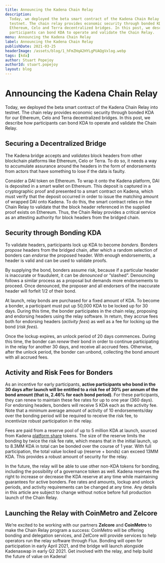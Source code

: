```yaml
---
title: Announcing the Kadena Chain Relay
description:
  Today, we deployed the beta smart contract of the Kadena Chain Relay into
  testnet. The chain relay provides economic security through bonded KDA for our
  Ethereum, Celo and Terra decentralized bridges. In this post, we describe how
  participants can bond KDA to operate and validate the Chain Relay.
menu: Announcing the Kadena Chain Relay
label: Announcing the Kadena Chain Relay
publishDate: 2021-03-25
headerImage: /assets/blog/1_hFmZHqA2HYLgPUAQgVxlog.webp
tags: [kda]
author: Stuart Popejoy
authorId: stuart.popejoy
layout: blog
---
```


# Announcing the Kadena Chain Relay

Today, we deployed the beta smart contract of the Kadena Chain Relay into
testnet. The chain relay provides economic security through bonded KDA for our
Ethereum, Celo and Terra decentralized bridges. In this post, we describe how
participants can bond KDA to operate and validate the Chain Relay.

## Securing a Decentralized Bridge

The Kadena bridge accepts and _validates_ block headers from other blockchain
platforms like Ethereum, Celo or Terra. To do so, it needs a way to accumulate
assurance around the headers in the form of endorsements from actors that have
something to lose if the data is faulty.

Consider a DAI token on Ethereum. To wrap it onto the Kadena platform, DAI is
deposited in a smart wallet on Ethereum. This deposit is captured in a
cryptographic proof and presented to a smart contract on Kadena, which must
verify that the deposit occurred in order to issue the matching amount of
wrapped DAI onto Kadena. To do this, the smart contract relies on the Chain
Relay to validate that the block header referenced in the supplied proof exists
on Ethereum. Thus, the Chain Relay provides a critical service as an attesting
authority for block headers from the bridged chain.

## Security through Bonding KDA

To validate headers, participants lock up KDA to become _bonders_. Bonders
_propose_ headers from the bridged chain, after which a random selection of
bonders can _endorse_ the proposed header. With enough endorsements, a header is
valid and can be used to validate proofs.

By supplying the bond, bonders assume risk, because if a particular header is
inaccurate or fraudulent, it can be _denounced_ or “slashed”. Denouncing follows
a similar process as a proposal but demands more endorsements to proceed. Once
denounced, the proposer and all endorsers of the inaccurate header will forfeit
1/2 of their bond.

At launch, relay bonds are purchased for a fixed amount of KDA. To become a
bonder, a participant must put up 50,000 KDA to be locked up for 30 days. During
this time, the bonder participates in the chain relay, proposing and endorsing
headers using the relay software. In return, they accrue fees both for endorsing
headers (_activity fees_) as well as a fee for locking up the bond (_risk
fees_).

Once the lockup expires, an unlock period of 20 days commences. During this
time, the bonder can _renew_ their bond in order to continue participating in
the relay for another 30 days, and receive all accrued fees. Otherwise, after
the unlock period, the bonder can unbond, collecting the bond amount with all
accrued fees.

## Activity and Risk Fees for Bonders

As an incentive for early participants, **active participants who bond in the 30
days after launch will be entitled to a risk fee of 30% per annum of the bond
amount (that is, 2.46% for each bond period)**. For these participants, they can
renew to maintain these fee rates for up to one year (360 days). For endorsing
headers, bonders will receive 5 KDA each as the activity fee. Note that a
minimum average amount of activity of 10 endorsements/day over the bonding
period will be required to receive the risk fee, to incentivize robust
participation in the relay.

Fees are paid from a reserve pool of up to 5 million KDA at launch, sourced from
Kadena
[platform share](/docs/blogchain/2021/update-to-the-kadena-token-economic-model-2021-01-29)
tokens. The size of the reserve limits the bonding by twice the risk fee rate,
which means that in the initial launch, up to 8.3MM KDA in total can be bonded
over the course of 1 year. With full participation, the total value locked up
(reserve + bonds) can exceed 13MM KDA. This provides a robust amount of security
for the relay.

In the future, the relay will be able to use other non-KDA tokens for bonding,
including the possibility of a governance token as well. Kadena reserves the
right to increase or decrease the KDA reserve at any time while maintaining
guarantees for active bonders. Fee rates and amounts, lockup and unlock periods,
and activity requirements can be changed at any time. Any details in this
article are subject to change without notice before full production launch of
the Chain Relay.

## Launching the Relay with CoinMetro and Zelcore

We’re excited to be working with our partners **Zelcore** and **CoinMetro** to
make the Chain Relay program a success: CoinMetro will be offering bonding and
delegation services, and ZelCore will provide services to help operators run the
relay software through Flux. Bonding will open for participation in early April
2021, and the bridge will launch alongside Kadenaswap in early Q2 2021. Get
involved with the relay, and help build the future of value on Kadena!
